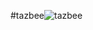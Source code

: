 #tazbee![tazbee](https://user-images.githubusercontent.com/121677432/214937720-dbb94fe7-cbd8-4997-abab-43f7c306242c.png)
